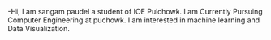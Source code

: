 -Hi, I am sangam paudel a student of  IOE Pulchowk.
 I am Currently Pursuing Computer Engineering at puchowk.
 I am interested in  machine learning and Data Visualization.
 
